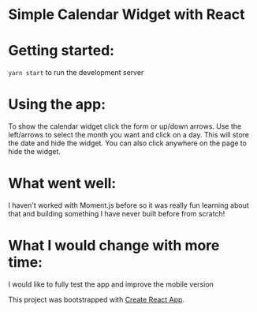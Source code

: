 # Simple Calendar Widget with React

# Getting started:
`yarn start` to run the development server

# Using the app:
To show the calendar widget click the form or up/down arrows. Use the left/arrows to select the month you want and click on a day. This will store the date and hide the widget. You can also click anywhere on the page to hide the widget.

# What went well:
I haven't worked with Moment.js before so it was really fun learning about that and building something I have never built before from scratch!

# What I would change with more time:
I would like to fully test the app and improve the mobile version


This project was bootstrapped with [Create React App](https://github.com/facebook/create-react-app).

